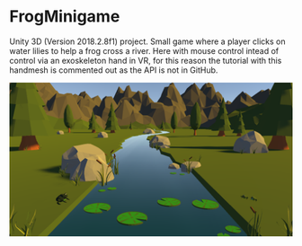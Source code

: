 # FrogMinigame

Unity 3D (Version 2018.2.8f1) project. 
Small game where a player clicks on water lilies to help a frog cross a river. 
Here with mouse control intead of control via an exoskeleton hand in VR, for this reason the tutorial with this handmesh is commented out as the API is not in GitHub. 

![alt text](https://github.com/jessicaseidel/FrogMinigame/blob/main/riverwithfrog.PNG?raw=true)
